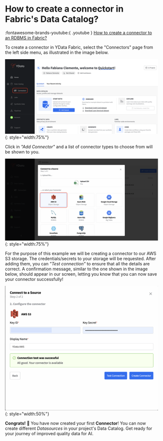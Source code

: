 # How to create a connector in Fabric's Data Catalog?

:fontawesome-brands-youtube:{ .youtube } <a href="https://youtube.com/clip/UgkxVTrEn2jY8GL-wqSXX3PByuUH5Q81Usih?si=xdpQ4eTCo_SEcvxp"><u>How to create a connector to an RDBMS in Fabric?</u></a>

To create a connector in YData Fabric, select the "Connectors" page from the left side menu, as illustrated in the image below.

![Select Connectors from Homepage](../../assets/data_catalog/connectors/go_to_connector.png){: style="width:75%"}

Click in *"Add Connector"* and a list of connector types to choose from will be shown to you.

![Select AWS connector](../../assets/data_catalog/connectors/select_connector.png){: style="width:75%"}

For the purpose of this example we will be creating a connector to our AWS S3 storage.
The credentials/secrets to your storage will be requested. After adding them, you can *"Test connection"*
to ensure that all the details are correct.
A confirmation message, similar to the one shown in the image below, should appear in our screen,
letting you know that you can now save your connector successfully!

 ![Succesfully connection test](../../assets/data_catalog/connectors/successful_connection.png){: style="width:50%"}

**Congrats!** 🚀 You have now created your first **Connector**! You can now create different *Datasources*
in your project's Data Catalog.
Get ready for your journey of improved quality data for AI.
